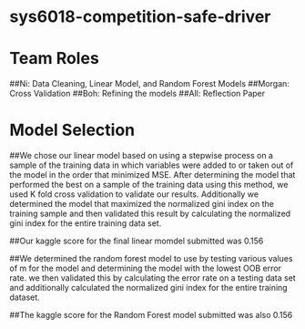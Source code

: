 # sys6018-competition-safe-driver

# Team Roles

##Ni: Data Cleaning, Linear Model, and Random Forest Models
##Morgan: Cross Validation
##Boh: Refining the models
##All:  Reflection Paper

# Model Selection

##We chose our linear model based on using a stepwise process on a sample of the training data in which variables were added to or taken out of the model in the order that minimized MSE. After determining the model that performed the best on a sample of the training data using this method, we used K fold cross validation to validate our results.  Additionally we determined the model that maximized the normalized gini index on the training sample and then validated this result by calculating the normalized gini index for the entire training data set.  

##Our kaggle score for the final linear momdel submitted was 0.156

##We determined the random forest model to use by testing various values of m for the model and determining the model with the lowest OOB error rate.  we then validated this by calculating the error rate on a testing data set and additionally calculated the normalized gini index for the entire training dataset.  

##The kaggle score for the Random Forest model submitted was also 0.156
